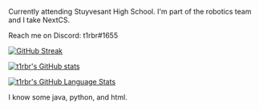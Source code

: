 Currently attending Stuyvesant High School. I'm part of the robotics team and I take NextCS.

Reach me on Discord: t1rbr#1655

[![GitHub Streak](http://github-readme-streak-stats.herokuapp.com?user=t1rbr&theme=highcontrast&date_format=M%20j%5B%2C%20Y%5D)](https://git.io/streak-stats)

[![t1rbr's GitHub stats](https://github-readme-stats.vercel.app/api?username=t1rbr)](https://github.com/t1rbr/github-readme-stats)

[![t1rbr's GitHub Language Stats](https://github-readme-stats.vercel.app/api/top-langs/?username=t1rbr)]()

I know some java, python, and html.

<!---
t1rbr/t1rbr is a ✨ special ✨ repository because its `README.md` (this file) appears on your GitHub profile.
You can click the Preview link to take a look at your changes.
--->
